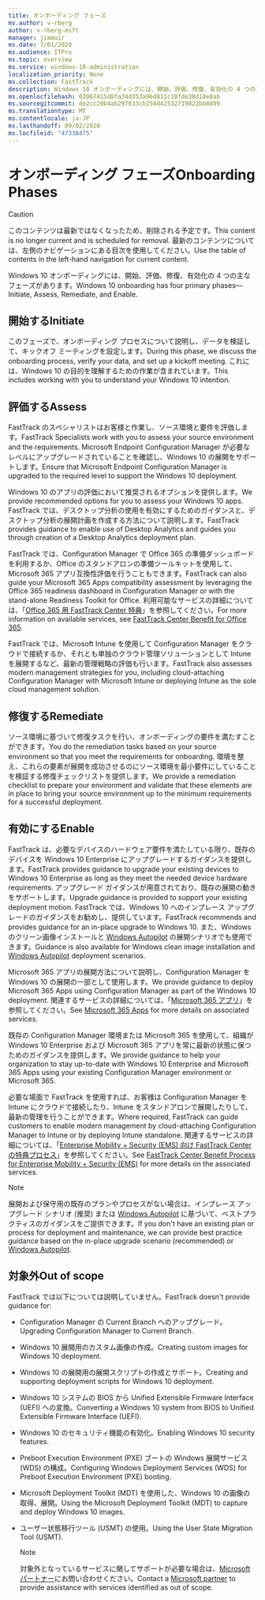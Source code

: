 ```yaml
---
title: オンボーディング フェーズ
ms.author: v-rberg
author: v-rberg-msft
manager: jimmuir
ms.date: 7/01/2020
ms.audience: ITPro
ms.topic: overview
ms.service: windows-10-administration
localization_priority: None
ms.collection: FastTrack
description: Windows 10 オンボーディングには、開始、評価、修復、有効化の 4 つの主なフェーズがあります。
ms.openlocfilehash: 02067415d8fa34d353a96d811c18fde30d18e8ab
ms.sourcegitcommit: de2cc20b4ab297633cb254d42532719022bb8d99
ms.translationtype: MT
ms.contentlocale: ja-JP
ms.lasthandoff: 09/02/2020
ms.locfileid: "47338475"
---
```

# <a name="onboarding-phases"></a><span data-ttu-id="98011-103">オンボーディング フェーズ</span><span class="sxs-lookup"><span data-stu-id="98011-103">Onboarding Phases</span></span>

> [!CAUTION]
> <span data-ttu-id="98011-104">このコンテンツは最新ではなくなったため、削除される予定です。</span><span class="sxs-lookup"><span data-stu-id="98011-104">This content is no longer current and is scheduled for removal.</span></span> <span data-ttu-id="98011-105">最新のコンテンツについては、左側のナビゲーションにある目次を使用してください。</span><span class="sxs-lookup"><span data-stu-id="98011-105">Use the table of contents in the left-hand navigation for current content.</span></span>

<span data-ttu-id="98011-106">Windows 10 オンボーディングには、開始、評価、修復、有効化の 4 つの主なフェーズがあります。</span><span class="sxs-lookup"><span data-stu-id="98011-106">Windows 10 onboarding has four primary phases—Initiate, Assess, Remediate, and Enable.</span></span>

## <a name="initiate"></a><span data-ttu-id="98011-107">開始する</span><span class="sxs-lookup"><span data-stu-id="98011-107">Initiate</span></span>

<span data-ttu-id="98011-108">このフェーズで、オンボーディング プロセスについて説明し、データを検証して、キックオフ ミーティングを設定します。</span><span class="sxs-lookup"><span data-stu-id="98011-108">During this phase, we discuss the onboarding process, verify your data, and set up a kickoff meeting.</span></span> <span data-ttu-id="98011-109">これには、Windows 10 の目的を理解するための作業が含まれています。</span><span class="sxs-lookup"><span data-stu-id="98011-109">This includes working with you to understand your Windows 10 intention.</span></span>

## <a name="assess"></a><span data-ttu-id="98011-110">評価する</span><span class="sxs-lookup"><span data-stu-id="98011-110">Assess</span></span>

<span data-ttu-id="98011-111">FastTrack のスペシャリストはお客様と作業し、ソース環境と要件を評価します。</span><span class="sxs-lookup"><span data-stu-id="98011-111">FastTrack Specialists work with you to assess your source environment and the requirements.</span></span> <span data-ttu-id="98011-112">Microsoft Endpoint Configuration Manager が必要なレベルにアップグレードされていることを確認し、Windows 10 の展開をサポートします。</span><span class="sxs-lookup"><span data-stu-id="98011-112">Ensure that Microsoft Endpoint Configuration Manager is upgraded to the required level to support the Windows 10 deployment.</span></span> 

<span data-ttu-id="98011-113">Windows 10 のアプリの評価において推奨されるオプションを提供します。</span><span class="sxs-lookup"><span data-stu-id="98011-113">We provide recommended options for you to assess your Windows 10 apps.</span></span> <span data-ttu-id="98011-114">FastTrack では、デスクトップ分析の使用を有効にするためのガイダンスと、デスクトップ分析の展開計画を作成する方法について説明します。</span><span class="sxs-lookup"><span data-stu-id="98011-114">FastTrack provides guidance to enable use of Desktop Analytics and guides you through creation of a Desktop Analytics deployment plan.</span></span>

<span data-ttu-id="98011-115">FastTrack では、Configuration Manager で Office 365 の準備ダッシュボードを利用するか、Office のスタンドアロンの準備ツールキットを使用して、Microsoft 365 アプリ互換性評価を行うこともできます。</span><span class="sxs-lookup"><span data-stu-id="98011-115">FastTrack can also guide your Microsoft 365 Apps compatibility assessment by leveraging the Office 365 readiness dashboard in Configuration Manager or with the stand-alone Readiness Toolkit for Office.</span></span> <span data-ttu-id="98011-116">利用可能なサービスの詳細については、「[Office 365 用 FastTrack Center 特典](O365-fasttrack-benefit-for-office-365.md)」を参照してください。</span><span class="sxs-lookup"><span data-stu-id="98011-116">For more information on available services, see [FastTrack Center Benefit for Office 365](O365-fasttrack-benefit-for-office-365.md).</span></span> 

<span data-ttu-id="98011-117">FastTrack では、Microsoft Intune を使用して Configuration Manager をクラウドで接続するか、それとも単独のクラウド管理ソリューションとして Intune を展開するなど、最新の管理戦略の評価も行います。</span><span class="sxs-lookup"><span data-stu-id="98011-117">FastTrack also assesses modern management strategies for you, including cloud-attaching Configuration Manager with Microsoft Intune or deploying Intune as the sole cloud management solution.</span></span>

## <a name="remediate"></a><span data-ttu-id="98011-118">修復する</span><span class="sxs-lookup"><span data-stu-id="98011-118">Remediate</span></span>

<span data-ttu-id="98011-119">ソース環境に基づいて修復タスクを行い、オンボーディングの要件を満たすことができます。</span><span class="sxs-lookup"><span data-stu-id="98011-119">You do the remediation tasks based on your source environment so that you meet the requirements for onboarding.</span></span> <span data-ttu-id="98011-120">環境を整え、これらの要素が展開を成功させるのにソース環境を最小要件にしていることを検証する修復チェックリストを提供します。</span><span class="sxs-lookup"><span data-stu-id="98011-120">We provide a remediation checklist to prepare your environment and validate that these elements are in place to bring your source environment up to the minimum requirements for a successful deployment.</span></span> 

## <a name="enable"></a><span data-ttu-id="98011-121">有効にする</span><span class="sxs-lookup"><span data-stu-id="98011-121">Enable</span></span>

<span data-ttu-id="98011-122">FastTrack は、必要なデバイスのハードウェア要件を満たしている限り、既存のデバイスを Windows 10 Enterprise にアップグレードするガイダンスを提供します。</span><span class="sxs-lookup"><span data-stu-id="98011-122">FastTrack provides guidance to upgrade your existing devices to Windows 10 Enterprise as long as they meet the needed device hardware requirements.</span></span> <span data-ttu-id="98011-123">アップグレード ガイダンスが用意されており、既存の展開の動きをサポートします。</span><span class="sxs-lookup"><span data-stu-id="98011-123">Upgrade guidance is provided to support your existing deployment motion.</span></span> <span data-ttu-id="98011-124">FastTrack では、Windows 10 へのインプレース アップグレードのガイダンスをお勧めし、提供しています。</span><span class="sxs-lookup"><span data-stu-id="98011-124">FastTrack recommends and provides guidance for an in-place upgrade to Windows 10.</span></span> <span data-ttu-id="98011-125">また、Windows のクリーン画像インストールと [Windows Autopilot](EMS-onboarding-phases.md#windows-autopilot) の展開シナリオでも使用できます。</span><span class="sxs-lookup"><span data-stu-id="98011-125">Guidance is also available for Windows clean image installation and [Windows Autopilot](EMS-onboarding-phases.md#windows-autopilot) deployment scenarios.</span></span> 

<span data-ttu-id="98011-126">Microsoft 365 アプリの展開方法について説明し、Configuration Manager を Windows 10 の展開の一部として使用します。</span><span class="sxs-lookup"><span data-stu-id="98011-126">We provide guidance to deploy Microsoft 365 Apps using Configuration Manager as part of the Windows 10 deployment.</span></span> <span data-ttu-id="98011-127">関連するサービスの詳細については、「[Microsoft 365 アプリ](O365-onboarding-and-migration.md#microsoft-365-apps)」を参照してください。</span><span class="sxs-lookup"><span data-stu-id="98011-127">See [Microsoft 365 Apps](O365-onboarding-and-migration.md#microsoft-365-apps) for more details on associated services.</span></span>

<span data-ttu-id="98011-128">既存の Configuration Manager 環境または Microsoft 365 を使用して、組織が Windows 10 Enterprise および Microsoft 365 アプリを常に最新の状態に保つためのガイダンスを提供します。</span><span class="sxs-lookup"><span data-stu-id="98011-128">We provide guidance to help your organization to stay up-to-date with Windows 10 Enterprise and Microsoft 365 Apps using your existing Configuration Manager environment or Microsoft 365.</span></span>

<span data-ttu-id="98011-129">必要な場面で FastTrack を使用すれば、お客様は Configuration Manager を Intune にクラウドで接続したり、Intune をスタンドアロンで展開したりして、最新の管理を行うことができます。</span><span class="sxs-lookup"><span data-stu-id="98011-129">Where required, FastTrack can guide customers to enable modern management by cloud-attaching Configuration Manager to Intune or by deploying Intune standalone.</span></span> <span data-ttu-id="98011-130">関連するサービスの詳細については、「[Enterprise Mobility + Security (EMS) 向け FastTrack Center の特典プロセス](EMS-fasttrack-process.md)」を参照してください。</span><span class="sxs-lookup"><span data-stu-id="98011-130">See [FastTrack Center Benefit Process for Enterprise Mobility + Security (EMS)](EMS-fasttrack-process.md) for more details on the associated services.</span></span>

> [!NOTE]
> <span data-ttu-id="98011-131">展開および保守用の既存のプランやプロセスがない場合は、インプレース アップグレード シナリオ (推奨) または [Windows Autopilot](EMS-onboarding-phases.md#windows-autopilot) に基づいて、ベストプラクティスのガイダンスをご提供できます。</span><span class="sxs-lookup"><span data-stu-id="98011-131">If you don't have an existing plan or process for deployment and maintenance, we can provide best practice guidance based on the in-place upgrade scenario (recommended) or [Windows Autopilot](EMS-onboarding-phases.md#windows-autopilot).</span></span>

## <a name="out-of-scope"></a><span data-ttu-id="98011-132">対象外</span><span class="sxs-lookup"><span data-stu-id="98011-132">Out of scope</span></span>

<span data-ttu-id="98011-133">FastTrack では以下については説明していません。</span><span class="sxs-lookup"><span data-stu-id="98011-133">FastTrack doesn't provide guidance for:</span></span>

- <span data-ttu-id="98011-134">Configuration Manager の Current Branch へのアップグレード。</span><span class="sxs-lookup"><span data-stu-id="98011-134">Upgrading Configuration Manager to Current Branch.</span></span>
- <span data-ttu-id="98011-135">Windows 10 展開用のカスタム画像の作成。</span><span class="sxs-lookup"><span data-stu-id="98011-135">Creating custom images for Windows 10 deployment.</span></span>
- <span data-ttu-id="98011-136">Windows 10 の展開用の展開スクリプトの作成とサポート。</span><span class="sxs-lookup"><span data-stu-id="98011-136">Creating and supporting deployment scripts for Windows 10 deployment.</span></span>
- <span data-ttu-id="98011-137">Windows 10 システムの BIOS から Unified Extensible Firmware Interface (UEFI) への変換。</span><span class="sxs-lookup"><span data-stu-id="98011-137">Converting a Windows 10 system from BIOS to Unified Extensible Firmware Interface (UEFI).</span></span>
- <span data-ttu-id="98011-138">Windows 10 のセキュリティ機能の有効化。</span><span class="sxs-lookup"><span data-stu-id="98011-138">Enabling Windows 10 security features.</span></span> 
- <span data-ttu-id="98011-139">Preboot Execution Environment (PXE) ブートの Windows 展開サービス (WDS) の構成。</span><span class="sxs-lookup"><span data-stu-id="98011-139">Configuring Windows Deployment Services (WDS) for Preboot Execution Environment (PXE) booting.</span></span>
- <span data-ttu-id="98011-140">Microsoft Deployment Toolkit (MDT) を使用した、Windows 10 の画像の取得、展開。</span><span class="sxs-lookup"><span data-stu-id="98011-140">Using the Microsoft Deployment Toolkit (MDT) to capture and deploy Windows 10 images.</span></span>
- <span data-ttu-id="98011-141">ユーザー状態移行ツール (USMT) の使用。</span><span class="sxs-lookup"><span data-stu-id="98011-141">Using the User State Migration Tool (USMT).</span></span>

  > [!NOTE]
  > <span data-ttu-id="98011-142">対象外となっているサービスに関してサポートが必要な場合は、[Microsoft パートナー](https://go.microsoft.com/fwlink/?linkid=2080150)にお問い合わせください。</span><span class="sxs-lookup"><span data-stu-id="98011-142">Contact a [Microsoft partner](https://go.microsoft.com/fwlink/?linkid=2080150) to provide assistance with services identified as out of scope.</span></span>

 